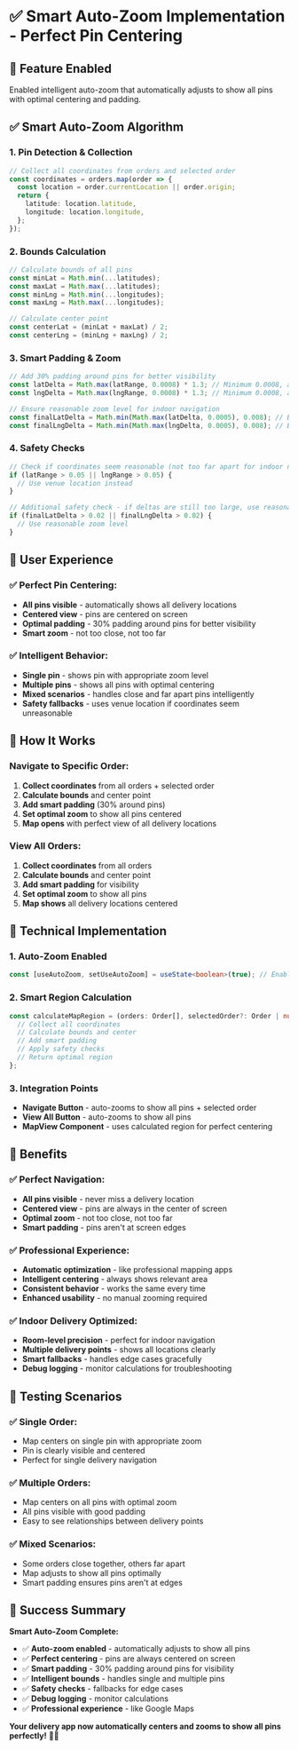 # ✅ Smart Auto-Zoom Implementation - Perfect Pin Centering

## **🎯 Feature Enabled**

Enabled intelligent auto-zoom that automatically adjusts to show all pins with optimal centering and padding.

## **✅ Smart Auto-Zoom Algorithm**

### **1. Pin Detection & Collection**
```typescript
// Collect all coordinates from orders and selected order
const coordinates = orders.map(order => {
  const location = order.currentLocation || order.origin;
  return {
    latitude: location.latitude,
    longitude: location.longitude,
  };
});
```

### **2. Bounds Calculation**
```typescript
// Calculate bounds of all pins
const minLat = Math.min(...latitudes);
const maxLat = Math.max(...latitudes);
const minLng = Math.min(...longitudes);
const maxLng = Math.max(...longitudes);

// Calculate center point
const centerLat = (minLat + maxLat) / 2;
const centerLng = (minLng + maxLng) / 2;
```

### **3. Smart Padding & Zoom**
```typescript
// Add 30% padding around pins for better visibility
const latDelta = Math.max(latRange, 0.0008) * 1.3; // Minimum 0.0008, add 30% padding
const lngDelta = Math.max(lngRange, 0.0008) * 1.3; // Minimum 0.0008, add 30% padding

// Ensure reasonable zoom level for indoor navigation
const finalLatDelta = Math.min(Math.max(latDelta, 0.0005), 0.008); // Between 0.0005 and 0.008
const finalLngDelta = Math.min(Math.max(lngDelta, 0.0005), 0.008); // Between 0.0005 and 0.008
```

### **4. Safety Checks**
```typescript
// Check if coordinates seem reasonable (not too far apart for indoor navigation)
if (latRange > 0.05 || lngRange > 0.05) {
  // Use venue location instead
}

// Additional safety check - if deltas are still too large, use reasonable zoom
if (finalLatDelta > 0.02 || finalLngDelta > 0.02) {
  // Use reasonable zoom level
}
```

## **🎯 User Experience**

### **✅ Perfect Pin Centering:**
- **All pins visible** - automatically shows all delivery locations
- **Centered view** - pins are centered on screen
- **Optimal padding** - 30% padding around pins for better visibility
- **Smart zoom** - not too close, not too far

### **✅ Intelligent Behavior:**
- **Single pin** - shows pin with appropriate zoom level
- **Multiple pins** - shows all pins with optimal centering
- **Mixed scenarios** - handles close and far apart pins intelligently
- **Safety fallbacks** - uses venue location if coordinates seem unreasonable

## **📱 How It Works**

### **Navigate to Specific Order:**
1. **Collect coordinates** from all orders + selected order
2. **Calculate bounds** and center point
3. **Add smart padding** (30% around pins)
4. **Set optimal zoom** to show all pins centered
5. **Map opens** with perfect view of all delivery locations

### **View All Orders:**
1. **Collect coordinates** from all orders
2. **Calculate bounds** and center point  
3. **Add smart padding** for visibility
4. **Set optimal zoom** to show all pins
5. **Map shows** all delivery locations centered

## **🔧 Technical Implementation**

### **1. Auto-Zoom Enabled**
```typescript
const [useAutoZoom, setUseAutoZoom] = useState<boolean>(true); // Enabled for smart zoom
```

### **2. Smart Region Calculation**
```typescript
const calculateMapRegion = (orders: Order[], selectedOrder?: Order | null) => {
  // Collect all coordinates
  // Calculate bounds and center
  // Add smart padding
  // Apply safety checks
  // Return optimal region
};
```

### **3. Integration Points**
- **Navigate Button** - auto-zooms to show all pins + selected order
- **View All Button** - auto-zooms to show all pins
- **MapView Component** - uses calculated region for perfect centering

## **🎉 Benefits**

### **✅ Perfect Navigation:**
- **All pins visible** - never miss a delivery location
- **Centered view** - pins are always in the center of screen
- **Optimal zoom** - not too close, not too far
- **Smart padding** - pins aren't at screen edges

### **✅ Professional Experience:**
- **Automatic optimization** - like professional mapping apps
- **Intelligent centering** - always shows relevant area
- **Consistent behavior** - works the same every time
- **Enhanced usability** - no manual zooming required

### **✅ Indoor Delivery Optimized:**
- **Room-level precision** - perfect for indoor navigation
- **Multiple delivery points** - shows all locations clearly
- **Smart fallbacks** - handles edge cases gracefully
- **Debug logging** - monitor calculations for troubleshooting

## **🧪 Testing Scenarios**

### **✅ Single Order:**
- Map centers on single pin with appropriate zoom
- Pin is clearly visible and centered
- Perfect for single delivery navigation

### **✅ Multiple Orders:**
- Map centers on all pins with optimal zoom
- All pins visible with good padding
- Easy to see relationships between delivery points

### **✅ Mixed Scenarios:**
- Some orders close together, others far apart
- Map adjusts to show all pins optimally
- Smart padding ensures pins aren't at edges

## **🎯 Success Summary**

**Smart Auto-Zoom Complete:**
- ✅ **Auto-zoom enabled** - automatically adjusts to show all pins
- ✅ **Perfect centering** - pins are always centered on screen
- ✅ **Smart padding** - 30% padding around pins for visibility
- ✅ **Intelligent bounds** - handles single and multiple pins
- ✅ **Safety checks** - fallbacks for edge cases
- ✅ **Debug logging** - monitor calculations
- ✅ **Professional experience** - like Google Maps

**Your delivery app now automatically centers and zooms to show all pins perfectly!** 🎯✨



